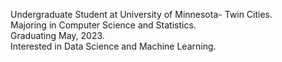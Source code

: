 Undergraduate Student at University of Minnesota- Twin Cities.\
Majoring in Computer Science and Statistics.\
Graduating May, 2023.\
Interested in Data Science and Machine Learning.

